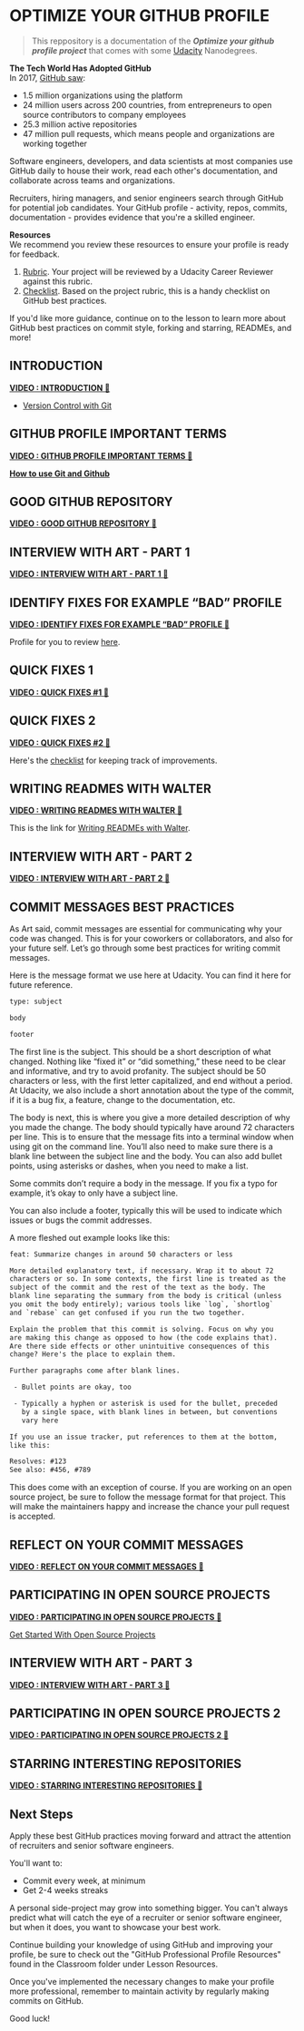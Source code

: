 # OPTIMIZE YOUR GITHUB PROFILE

> This reppository is a documentation of the ***Optimize your github profile project*** that comes with some [Udacity](https://udacity.com) Nanodegrees.

**The Tech World Has Adopted GitHub**<br>
In 2017, [GitHub saw](https://octoverse.github.com/):
- 1.5 million organizations using the platform
- 24 million users across 200 countries, from entrepreneurs to open source contributors to company employees
- 25.3 million active repositories
- 47 million pull requests, which means people and organizations are working together

Software engineers, developers, and data scientists at most companies use GitHub daily to house their work, read each other's documentation, and collaborate across teams and organizations.

Recruiters, hiring managers, and senior engineers search through GitHub for potential job candidates. Your GitHub profile - activity, repos, commits, documentation - provides evidence that you're a skilled engineer.

**Resources**<br>
We recommend you review these resources to ensure your profile is ready for feedback.
1. [Rubric](RUBRIC.md). Your project will be reviewed by a Udacity Career Reviewer against this rubric.
2. [Checklist](https://docs.google.com/document/d/1a9AKnNyqfGgdQV5ohPCN5H9ntnEUhMptWMwVBWURCN0/pub?embedded=true). Based on the project rubric, this is a handy checklist on GitHub best practices.

If you'd like more guidance, continue on to the lesson to learn more about GitHub best practices on commit style, forking and starring, READMEs, and more!

## INTRODUCTION

**[VIDEO : INTRODUCTION 🎥](https://youtu.be/Vnj2VNQROtI)**

- [Version Control with Git](https://www.udacity.com/course/version-control-with-git--ud123)

## GITHUB PROFILE IMPORTANT TERMS

**[VIDEO : GITHUB PROFILE IMPORTANT TERMS 🎥](https://youtu.be/prvPVTjVkwQ)**

**[How to use Git and Github](https://www.udacity.com/course/how-to-use-git-and-github--ud775)**

## GOOD GITHUB REPOSITORY

**[VIDEO : GOOD GITHUB REPOSITORY 🎥](https://youtu.be/qBi8Q1EJdfQ)**

## INTERVIEW WITH ART - PART 1

**[VIDEO : INTERVIEW WITH ART - PART 1 🎥](https://youtu.be/ClLYamtaO-Q)**

## IDENTIFY FIXES FOR EXAMPLE “BAD” PROFILE

**[VIDEO : IDENTIFY FIXES FOR EXAMPLE “BAD” PROFILE 🎥](https://youtu.be/AF07y1oAim0)**

Profile for you to review [here](https://github.com/acorn47).

## QUICK FIXES 1

**[VIDEO : QUICK FIXES #1 🎥](https://youtu.be/Lb9e2KemR6I)**

## QUICK FIXES 2

**[VIDEO : QUICK FIXES #2 🎥](https://youtu.be/It6AEuSDQw0)**

Here's the [checklist](https://docs.google.com/document/d/e/2PACX-1vSkShiwfp8DP79yO1wiGI2cyDqlzMugMdivXzMfr_6CVESvbLAVYeiZowV47VJMRQ_L4F4fdeQjo9qd/pub?embedded=true) for keeping track of improvements.

## WRITING READMES WITH WALTER

**[VIDEO : WRITING READMES WITH WALTER 🎥](https://youtu.be/DQEfT2Zq5_o)**

This is the link for [Writing READMEs with Walter](https://classroom.udacity.com/courses/ud777).

## INTERVIEW WITH ART - PART 2

**[VIDEO : INTERVIEW WITH ART - PART 2 🎥](https://youtu.be/Vvzl2J5K7-Y)**

## COMMIT MESSAGES BEST PRACTICES

As Art said, commit messages are essential for communicating why your code was changed. This is for your coworkers or collaborators, and also for your future self. Let’s go through some best practices for writing commit messages.

Here is the message format we use here at Udacity. You can find it here for future reference.
```txt
type: subject

body

footer
```

The first line is the subject. This should be a short description of what changed. Nothing like “fixed it” or “did something,” these need to be clear and informative, and try to avoid profanity. The subject should be 50 characters or less, with the first letter capitalized, and end without a period. At Udacity, we also include a short annotation about the type of the commit, if it is a bug fix, a feature, change to the documentation, etc.

The body is next, this is where you give a more detailed description of why you made the change. The body should typically have around 72 characters per line. This is to ensure that the message fits into a terminal window when using git on the command line. You’ll also need to make sure there is a blank line between the subject line and the body. You can also add bullet points, using asterisks or dashes, when you need to make a list.

Some commits don’t require a body in the message. If you fix a typo for example, it’s okay to only have a subject line.

You can also include a footer, typically this will be used to indicate which issues or bugs the commit addresses.

A more fleshed out example looks like this:

```txt
feat: Summarize changes in around 50 characters or less

More detailed explanatory text, if necessary. Wrap it to about 72
characters or so. In some contexts, the first line is treated as the
subject of the commit and the rest of the text as the body. The
blank line separating the summary from the body is critical (unless
you omit the body entirely); various tools like `log`, `shortlog`
and `rebase` can get confused if you run the two together.

Explain the problem that this commit is solving. Focus on why you
are making this change as opposed to how (the code explains that).
Are there side effects or other unintuitive consequences of this
change? Here's the place to explain them.

Further paragraphs come after blank lines.

 - Bullet points are okay, too

 - Typically a hyphen or asterisk is used for the bullet, preceded
   by a single space, with blank lines in between, but conventions
   vary here

If you use an issue tracker, put references to them at the bottom,
like this:

Resolves: #123
See also: #456, #789
```

This does come with an exception of course. If you are working on an open source project, be sure to follow the message format for that project. This will make the maintainers happy and increase the chance your pull request is accepted.

## REFLECT ON YOUR COMMIT MESSAGES

**[VIDEO : REFLECT ON YOUR COMMIT MESSAGES 🎥](https://youtu.be/_0AHmKkfjTo)**

## PARTICIPATING IN OPEN SOURCE PROJECTS

**[VIDEO : PARTICIPATING IN OPEN SOURCE PROJECTS 🎥](https://youtu.be/OxL-gMTizUA)**

[Get Started With Open Source Projects](https://blog.udacity.com/2013/10/get-started-with-open-source-projects.html)

## INTERVIEW WITH ART - PART 3

**[VIDEO : INTERVIEW WITH ART - PART 3 🎥](https://youtu.be/M6PKr3S1rPg)**

## PARTICIPATING IN OPEN SOURCE PROJECTS 2

**[VIDEO : PARTICIPATING IN OPEN SOURCE PROJECTS 2 🎥](https://youtu.be/elZCLxVvJrY)**

## STARRING INTERESTING REPOSITORIES

**[VIDEO : STARRING INTERESTING REPOSITORIES 🎥](https://youtu.be/U3FUxkm1MxI)**

## Next Steps

Apply these best GitHub practices moving forward and attract the attention of recruiters and senior software engineers.

You'll want to:
- Commit every week, at minimum
- Get 2-4 weeks streaks

A personal side-project may grow into something bigger. You can't always predict what will catch the eye of a recruiter or senior software engineer, but when it does, you want to showcase your best work.

Continue building your knowledge of using GitHub and improving your profile, be sure to check out the "GitHub Professional Profile Resources" found in the Classroom folder under Lesson Resources.

Once you've implemented the necessary changes to make your profile more professional, remember to maintain activity by regularly making commits on GitHub.

Good luck!